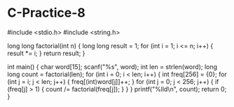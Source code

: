 # C-Practice-8

#include <stdio.h>
#include <string.h>

long long factorial(int n) {
    long long result = 1;
    for (int i = 1; i <= n; i++) {
        result *= i;
    }
    return result;
}

int main() {
    char word[15];
    scanf("%s", word);
    int len = strlen(word);
    long long count = factorial(len);
    for (int i = 0; i < len; i++) {
        int freq[256] = {0};
        for (int j = i; j < len; j++) {
            freq[(int)word[j]]++;
        }
        for (int j = 0; j < 256; j++) {
            if (freq[j] > 1) {
                count /= factorial(freq[j]);
            }
        }
    }
    printf("%lld\n", count);
    return 0;
}
